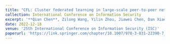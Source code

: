 ```yaml
---
title: "CFL: Cluster federated learning in large-scale peer-to-peer networks"
collection: International Conference on Information Security
excerpt: '**Qian Chen**, Zilong Wang, Yilin Zhou, Jiawei Chen, Dan Xiao, and Xiaodong Lin '
date: 2022-12-18
venue: '25th International Conference on Information Security (ISC)'
paperurl: 'https://link.springer.com/chapter/10.1007/978-3-031-22390-7_27'
---
```

